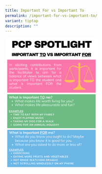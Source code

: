 ```yaml
---
title: Important For vs Important To
permalink: /important-for-vs-important-to/
variant: tiptap
description: ""
---
```

<p></p>
<div class="isomer-image-wrapper">
<img style="width: 60%;" height="auto" width="100%" alt="Spotlight for Important For vs Important To" src="/images/Updated  PCP Spotlight/PCP_Spotlight__Impt_For_Impt_To_.png">
</div>
<p></p>